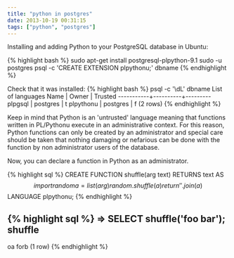 ```yaml
---
title: "python in postgres"
date: 2013-10-19 00:31:15
tags: ["python", "postgres"]
---
```


<p>
Installing and adding Python to your PostgreSQL database in Ubuntu:

{% highlight bash %}
sudo apt-get install postgresql-plpython-9.1
sudo -u postgres psql -c 'CREATE EXTENSION plpythonu;' dbname
{% endhighlight %}
</p>

<p>
Check that it was installed:
{% highlight bash %}
psql -c '\dL' dbname
       List of languages
   Name    |  Owner   | Trusted 
-----------+----------+---------
 plpgsql   | postgres | t 
 plpythonu | postgres | f 
(2 rows)
{% endhighlight %}
</p>

<p>
Keep in mind that Python is an 'untrusted' language meaning that functions written in PL/Pythonu execute in an administrative context. For this reason, Python functions can only be created by an administrator and special care should be taken that nothing damaging or nefarious can be done with the function by non administrator users of the database.
</p>

<p>
Now, you can declare a function in Python as an administrator. 

{% highlight sql %}
CREATE FUNCTION shuffle(arg text) RETURNS text AS
$$
  import random
  a = list(arg)
  random.shuffle(a)
  return ''.join(a)
$$
LANGUAGE plpythonu;
{% endhighlight %}

{% highlight sql %}
=> SELECT shuffle('foo bar');
 shuffle 
---------
 oa forb
(1 row)
{% endhighlight %}

</p>
